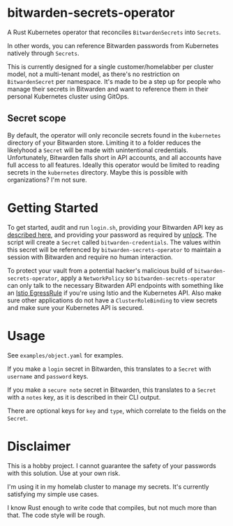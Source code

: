 # bitwarden-secrets-operator

A Rust Kubernetes operator that reconciles `BitwardenSecrets` into `Secrets`.

In other words, you can reference Bitwarden passwords from Kubernetes natively through `Secrets`.

This is currently designed for a single customer/homelabber per cluster model, not a multi-tenant model, as there's no restriction on `BitwardenSecret` per namespace. It's made to be a step up for people who manage their secrets in Bitwarden and want to reference them in their personal Kubernetes cluster using GitOps.

## Secret scope

By default, the operator will only reconcile secrets found in the `kubernetes` directory of your Bitwarden store. Limiting it to a folder reduces the likelyhood a `Secret` will be made with unintentional credentials. Unfortunately, Bitwarden falls short in API accounts, and all accounts have full access to all features. Ideally this operator would be limited to reading secrets in the `kubernetes` directory. Maybe this is possible with organizations? I'm not sure.

# Getting Started

To get started, audit and run `login.sh`, providing your Bitwarden API key as [described here](https://bitwarden.com/help/personal-api-key/#authenticate-using-your-api-key), and providing your password as required by [unlock](https://bitwarden.com/help/cli/#unlock-options).
The script will create a `Secret` called `bitwarden-credentials`. The values within this secret will be referenced by `bitwarden-secrets-operator` to maintain a session with Bitwarden and require no human interaction.

To protect your vault from a potential hacker's malicious build of `bitwarden-secrets-operator`, apply a `NetworkPolicy` so `bitwarden-secrets-operator` can only talk to the necessary Bitwarden API endpoints with something like an [Istio EgressRule](https://istio.io/v0.2/docs/reference/config/traffic-rules/egress-rules.html) if you're using Istio and the Kubernetes API. Also make sure other applications do not have a `ClusterRoleBinding` to view secrets and make sure your Kubernetes API is secured.

# Usage

See `examples/object.yaml` for examples.

If you make a `login` secret in Bitwarden, this translates to a `Secret` with `username` and `password` keys.

If you make a `secure note` secret in Bitwarden, this translates to a `Secret` with a `notes` key, as it is described in their CLI output.

There are optional keys for `key` and `type`, which correlate to the fields on the `Secret`.

# Disclaimer

This is a hobby project. I cannot guarantee the safety of your passwords with this solution. Use at your own risk.

I'm using it in my homelab cluster to manage my secrets. It's currently satisfying my simple use cases.

I know Rust enough to write code that compiles, but not much more than that. The code style will be rough.
